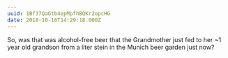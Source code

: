 ```yaml
---
uuid: 1Bf37QaGtb4epMpfhBQKr2opcHG
date: 2018-10-16T14:29:18.000Z
---
```


So, was that was alcohol-free beer that the Grandmother just fed to her ~1 year old grandson from a liter stein in the Munich beer garden just now?
